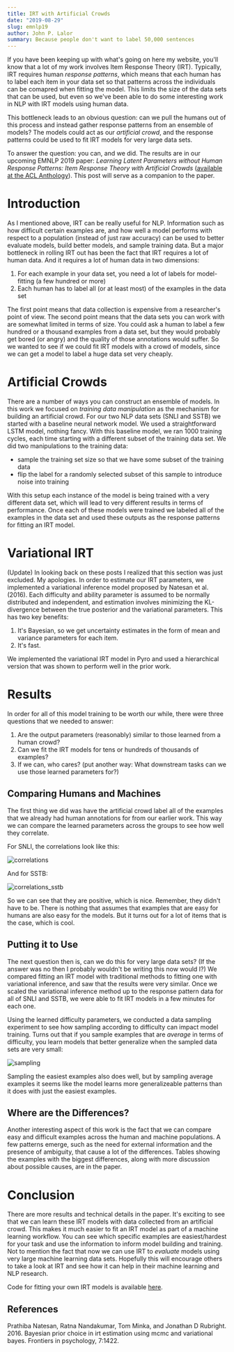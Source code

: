 ```yaml
---
title: IRT with Artificial Crowds
date: "2019-08-29"
slug: emnlp19
author: John P. Lalor
summary: Because people don't want to label 50,000 sentences
---
```


If you have been keeping up with what's going on here my website, you'll know that a lot of my work involves Item Response Theory (IRT).
Typically, IRT requires human *response patterns*, which means that each human has to label each item in your data set so that patterns across the individuals can be comapred when fitting the model.
This limits the size of the data sets that can be used, but even so we've been able to do some interesting work in NLP with IRT models using human data.

This bottleneck leads to an obvious question: can we pull the humans out of this process and instead gather response patterns from an ensemble of models?
The models could act as our *artificial crowd*, and the response patterns could be used to fit IRT models for very large data sets.

To answer the question: you can, and we did.
The results are in our upcoming EMNLP 2019 paper: *Learning Latent Parameters without Human Response Patterns: Item Response Theory with Artificial Crowds* ([available at the ACL Anthology](https://www.aclweb.org/anthology/D19-1434/)).
This post will serve as a companion to the paper.

# Introduction
As I mentioned above, IRT can be really useful for NLP.
Information such as how difficult certain examples are, and how well a model performs with respect to a population (instead of just raw accuracy) can be used to better evaluate models, build better models, and sample training data.
But a major bottleneck in rolling IRT out has been the fact that IRT requires a lot of human data.
And it requires a lot of human data in two dimensions:

1. For each example in your data set, you need a lot of labels for model-fitting (a few hundred or more)
2. Each human has to label all (or at least most) of the examples in the data set

The first point means that data collection is expensive from a researcher's point of view.
The second point means that the data sets you can work with are somewhat limited in terms of size.
You could ask a human to label a few hundred or a thousand examples from a data set, but they would probably get bored (or angry) and the quality of those annotations would suffer.
So we wanted to see if we could fit IRT models with a crowd of models, since we can get a model to label a huge data set very cheaply.

# Artificial Crowds
There are a number of ways you can construct an ensemble of models.
In this work we focused on *training data manipulation* as the mechanism for building an artificial crowd.
For our two NLP data sets (SNLI and SSTB) we started with a baseline neural network model.
We used a straightforward LSTM model, nothing fancy.
With this baseline model, we ran 1000 training cycles, each time starting with a different subset of the training data set.
We did two manipulations to the training data:

- sample the training set size so that we have some subset of the training data
- flip the label for a randomly selected subset of this sample to introduce noise into training

With this setup each instance of the model is being trained with a very different data set, which will lead to very different results in terms of performance.
Once each of these models were trained we labeled all of the examples in the data set and used these outputs as the response patterns for fitting an IRT model.

# Variational IRT
(Update) In looking back on these posts I realized that this section was just excluded. 
My apologies. 
In order to estimate our IRT parameters, we implemented a variational inference model proposed by Natesan et al. (2016). 
Each difficulty and ability parameter is assumed to be normally distributed and independent, and estimation involves minimizing the KL-divergence between the true posterior and the variational parameters. 
This has two key benefits:

1. It's Bayesian, so we get uncertainty estimates in the form of mean and variance parameters for each item.
2. It's fast. 

We implemented the variational IRT model in Pyro and used a hierarchical version that was shown to perform well in the prior work.

# Results
In order for all of this model training to be worth our while, there were three questions that we needed to answer:

1. Are the output parameters (reasonably) similar to those learned from a human crowd?
2. Can we fit the IRT models for tens or hundreds of thousands of examples?
3. If we can, who cares? (put another way: What downstream tasks can we use those learned parameters for?)

## Comparing Humans and Machines
The first thing we did was have the artificial crowd label all of the examples that we already had human annotations for from our earlier work.
This way we can compare the learned parameters across the groups to see how well they correlate.

For SNLI, the correlations look like this:

![correlations](/figure/snli_scatter.png)

And for SSTB:

![correlations_sstb](/figure/sstb_scatter.png)

So we can see that they are positive, which is nice.
Remember, they didn't have to be.
There is nothing that assumes that examples that are easy for humans are also easy for the models.
But it turns out for a lot of items that is the case, which is cool.

## Putting it to Use
The next question then is, can we do this for very large data sets?
(If the answer was no then I probably wouldn't be writing this now would I?)
We compared fitting an IRT model with traditional methods to fitting one with variational inference, and saw that the results were very similar.
Once we scaled the variational inference method up to the response pattern data for all of SNLI and SSTB, we were able to fit IRT models in a few minutes for each one.

Using the learned difficulty parameters, we conducted a data sampling experiment to see how sampling according to difficulty can impact model training.
Turns out that if you sample examples that are *average* in terms of difficulty, you learn models that better generalize when the sampled data sets are very small:

![sampling](/figure/thresholds.png)

Sampling the easiest examples also does well, but by sampling average examples it seems like the model learns more generalizeable patterns than it does with just the easiest examples.

## Where are the Differences?
Another interesting aspect of this work is the fact that we can compare easy and difficult examples across the human and machine populations.
A few patterns emerge, such as the need for external information and the presence of ambiguity, that cause a lot of the differences.
Tables showing the examples with the biggest differences, along with more discussion about possible causes, are in the paper.

# Conclusion

There are more results and technical details in the paper.
It's exciting to see that we can learn these IRT models with data collected from an artificial crowd.
This makes it much easier to fit an IRT model as part of a machine learning workflow.
You can see which specific examples are easiest/hardest for your task and use the information to inform model building and training.
Not to mention the fact that now we can use IRT to *evaluate* models using very large machine learning data sets.
Hopefully this will encourage others to take a look at IRT and see how it can help in their machine learning and NLP research.

Code for fitting your own IRT models is available [here](https://github.com/jplalor/py-irt).

## References

Prathiba Natesan, Ratna Nandakumar, Tom Minka, and Jonathan D Rubright. 2016. Bayesian prior choice in irt estimation using mcmc and variational bayes. Frontiers in psychology, 7:1422.

